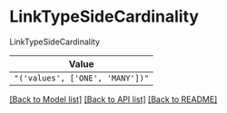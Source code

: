 # LinkTypeSideCardinality

LinkTypeSideCardinality

| **Value** |
| --------- |
| `"('values', ['ONE', 'MANY'])"` |


[[Back to Model list]](../../../README.md#models-v2-link) [[Back to API list]](../../../README.md#apis-v2-link) [[Back to README]](../../../README.md)
